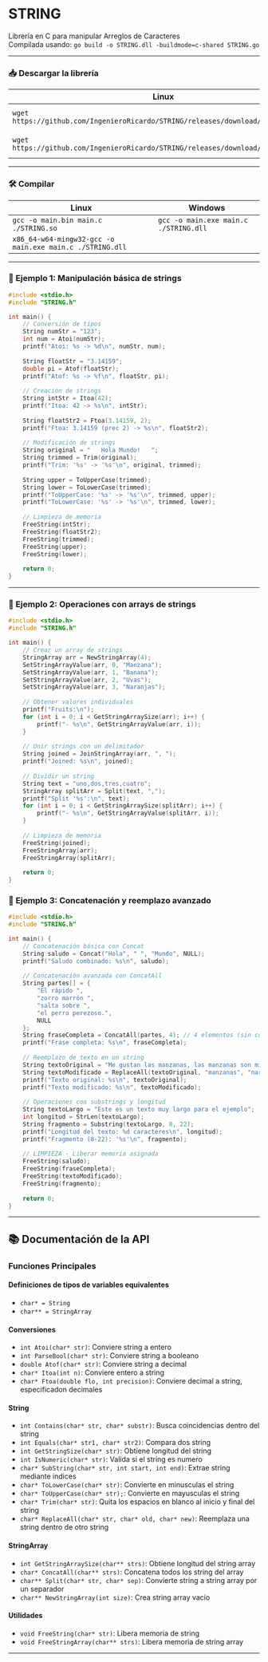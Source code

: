 # STRING

Librería en C para manipular Arreglos de Caracteres  
Compilada usando: `go build -o STRING.dll -buildmode=c-shared STRING.go`

---

### 📥 Descargar la librería

| Linux | Windows |
| --- | --- |
| `wget https://github.com/IngenieroRicardo/STRING/releases/download/1.0/STRING.so` | `Invoke-WebRequest https://github.com/IngenieroRicardo/STRING/releases/download/1.0/STRING.dll -OutFile ./STRING.dll` |
| `wget https://github.com/IngenieroRicardo/STRING/releases/download/1.0/STRING.h` | `Invoke-WebRequest https://github.com/IngenieroRicardo/STRING/releases/download/1.0/STRING.h -OutFile ./STRING.h` |

---

### 🛠️ Compilar

| Linux | Windows |
| --- | --- |
| `gcc -o main.bin main.c ./STRING.so` | `gcc -o main.exe main.c ./STRING.dll` |
| `x86_64-w64-mingw32-gcc -o main.exe main.c ./STRING.dll` |  |

---

### 🧪 Ejemplo 1: Manipulación básica de strings

```C
#include <stdio.h>
#include "STRING.h"

int main() {
    // Conversión de tipos
    String numStr = "123";
    int num = Atoi(numStr);
    printf("Atoi: %s -> %d\n", numStr, num);
    
    String floatStr = "3.14159";
    double pi = Atof(floatStr);
    printf("Atof: %s -> %f\n", floatStr, pi);
    
    // Creación de strings
    String intStr = Itoa(42);
    printf("Itoa: 42 -> %s\n", intStr);
    
    String floatStr2 = Ftoa(3.14159, 2);
    printf("Ftoa: 3.14159 (prec 2) -> %s\n", floatStr2);
    
    // Modificación de strings
    String original = "   Hola Mundo!   ";
    String trimmed = Trim(original);
    printf("Trim: '%s' -> '%s'\n", original, trimmed);
    
    String upper = ToUpperCase(trimmed);
    String lower = ToLowerCase(trimmed);
    printf("ToUpperCase: '%s' -> '%s'\n", trimmed, upper);
    printf("ToLowerCase: '%s' -> '%s'\n", trimmed, lower);
    
    // Limpieza de memoria
    FreeString(intStr);
    FreeString(floatStr2);
    FreeString(trimmed);
    FreeString(upper);
    FreeString(lower);
    
    return 0;
}
```

---

### 🧪 Ejemplo 2: Operaciones con arrays de strings

```C
#include <stdio.h>
#include "STRING.h"

int main() {
    // Crear un array de strings
    StringArray arr = NewStringArray(4);
    SetStringArrayValue(arr, 0, "Manzana");
    SetStringArrayValue(arr, 1, "Banana");
    SetStringArrayValue(arr, 2, "Uvas");
    SetStringArrayValue(arr, 3, "Naranjas");
    
    // Obtener valores individuales
    printf("Fruits:\n");
    for (int i = 0; i < GetStringArraySize(arr); i++) {
        printf("- %s\n", GetStringArrayValue(arr, i));
    }
    
    // Unir strings con un delimitador
    String joined = JoinStringArray(arr, ", ");
    printf("Joined: %s\n", joined);
    
    // Dividir un string
    String text = "uno,dos,tres,cuatro";
    StringArray splitArr = Split(text, ",");
    printf("Split '%s':\n", text);
    for (int i = 0; i < GetStringArraySize(splitArr); i++) {
        printf("- %s\n", GetStringArrayValue(splitArr, i));
    }
    
    // Limpieza de memoria
    FreeString(joined);
    FreeStringArray(arr);
    FreeStringArray(splitArr);
    
    return 0;
}
```

### 🧪 Ejemplo 3: Concatenación y reemplazo avanzado

```C
#include <stdio.h>
#include "STRING.h"

int main() {
    // Concatenación básica con Concat
    String saludo = Concat("Hola", " ", "Mundo", NULL);
    printf("Saludo combinado: %s\n", saludo);
    
    // Concatenación avanzada con ConcatAll 
    String partes[] = {
        "El rápido ", 
        "zorro marrón ", 
        "salta sobre ", 
        "el perro perezoso.", 
        NULL
    };
    String fraseCompleta = ConcatAll(partes, 4); // 4 elementos (sin contar NULL)
    printf("Frase completa: %s\n", fraseCompleta);
    
    // Reemplazo de texto en un string
    String textoOriginal = "Me gustan las manzanas, las manzanas son mis favoritas.";
    String textoModificado = ReplaceAll(textoOriginal, "manzanas", "naranjas");
    printf("Texto original: %s\n", textoOriginal);
    printf("Texto modificado: %s\n", textoModificado);
    
    // Operaciones con substrings y longitud
    String textoLargo = "Este es un texto muy largo para el ejemplo";
    int longitud = StrLen(textoLargo);
    String fragmento = Substring(textoLargo, 8, 22);
    printf("Longitud del texto: %d caracteres\n", longitud);
    printf("Fragmento (8-22): '%s'\n", fragmento);
    
    // LIMPIEZA - Liberar memoria asignada
    FreeString(saludo);
    FreeString(fraseCompleta);
    FreeString(textoModificado);
    FreeString(fragmento);
    
    return 0;
}
```


---


## 📚 Documentación de la API

### Funciones Principales

#### Definiciones de tipos de variables equivalentes
- ` char* = String `
- ` char** = StringArray `

#### Conversiones
- `int Atoi(char* str)`: Conviere string a entero
- `int ParseBool(char* str)`: Conviere string a booleano
- `double Atof(char* str)`: Conviere string a decimal
- `char* Itoa(int n)`: Conviere entero a string
- `char* Ftoa(double flo, int precision)`: Conviere decimal a string, especificadon decimales

#### String
- `int Contains(char* str, char* substr)`: Busca coincidencias dentro del string
- `int Equals(char* str1, char* str2)`: Compara dos string
- `int GetStringSize(char* str)`: Obtiene longitud del string
- `int IsNumeric(char* str)`: Valida si el string es numero
- `char* SubString(char* str, int start, int end)`: Extrae string mediante indices
- `char* ToLowerCase(char* str)`: Convierte en minusculas el string
- `char* ToUpperCase(char* str);`: Convierte en mayusculas el string
- `char* Trim(char* str)`: Quita los espacios en blanco al inicio y final del string
- `char* ReplaceAll(char* str, char* old, char* new)`: Reemplaza una string dentro de otro string

#### StringArray
- `int GetStringArraySize(char** strs)`: Obtiene longitud del string array
- `char* ConcatAll(char** strs)`: Concatena todos los string del array
- `char** Split(char* str, char* sep)`: Convierte string a string array por un separador
- `char** NewStringArray(int size)`: Crea string array vacío

#### Utilidades
- `void FreeString(char* str)`: Libera memoria de string
- `void FreeStringArray(char** strs)`: Libera memoria de string array


---
